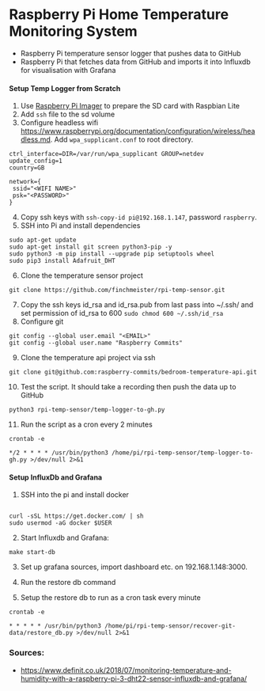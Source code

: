 # Raspberry Pi Home Temperature Monitoring System

- Raspberry Pi temperature sensor logger that pushes data to GitHub
- Raspberry Pi that fetches data from GitHub and imports it into Influxdb for visualisation with Grafana 

#### Setup Temp Logger from Scratch

1. Use [Raspberry Pi Imager](https://www.raspberrypi.org/software/) to prepare the SD card with Raspbian Lite
2. Add `ssh` file to the sd volume
3. Configure headless wifi https://www.raspberrypi.org/documentation/configuration/wireless/headless.md. Add `wpa_supplicant.conf` to root directory.
```
ctrl_interface=DIR=/var/run/wpa_supplicant GROUP=netdev
update_config=1
country=GB

network={
 ssid="<WIFI NAME>"
 psk="<PASSWORD>"
}
```
4. Copy ssh keys with `ssh-copy-id pi@192.168.1.147`, password `raspberry`.
5. SSH into Pi and install dependencies
```
sudo apt-get update
sudo apt-get install git screen python3-pip -y
sudo python3 -m pip install --upgrade pip setuptools wheel
sudo pip3 install Adafruit_DHT
```
6. Clone the temperature sensor project 
```
git clone https://github.com/finchmeister/rpi-temp-sensor.git
```
7. Copy the ssh keys id_rsa and id_rsa.pub from last pass into ~/.ssh/ and set permission of id_rsa to 600 `sudo chmod 600 ~/.ssh/id_rsa`
8. Configure git
```
git config --global user.email "<EMAIL>"
git config --global user.name "Raspberry Commits"
```
9. Clone the temperature api project via ssh
```
git clone git@github.com:raspberry-commits/bedroom-temperature-api.git
```
10. Test the script. It should take a recording then push the data up to GitHub
```
python3 rpi-temp-sensor/temp-logger-to-gh.py
```
11. Run the script as a cron every 2 minutes

```
crontab -e

*/2 * * * * /usr/bin/python3 /home/pi/rpi-temp-sensor/temp-logger-to-gh.py >/dev/null 2>&1
```

#### Setup InfluxDb and Grafana

1. SSH into the pi and install docker
```

curl -sSL https://get.docker.com/ | sh
sudo usermod -aG docker $USER
```

2. Start Influxdb and Grafana:

```
make start-db
```

3. Set up grafana sources, import dashboard etc. on 192.168.1.148:3000.

4. Run the restore db command 

5. Setup the restore db to run as a cron task every minute
```
crontab -e

* * * * * /usr/bin/python3 /home/pi/rpi-temp-sensor/recover-git-data/restore_db.py >/dev/null 2>&1
```


### Sources:
- https://www.definit.co.uk/2018/07/monitoring-temperature-and-humidity-with-a-raspberry-pi-3-dht22-sensor-influxdb-and-grafana/
